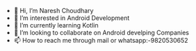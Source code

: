 - 👋 Hi, I’m Naresh Choudhary
- 👀 I’m interested in Android Development
- 🌱 I’m currently learning Kotlin
- 💞️ I’m looking to collaborate on Android develping Companies
- 📫 How to reach me through mail or whatsapp:-9820530652

<!---
RakTaBeeZ/RakTaBeeZ is a ✨ special ✨ repository because its `README.md` (this file) appears on your GitHub profile.
You can click the Preview link to take a look at your changes.
--->
